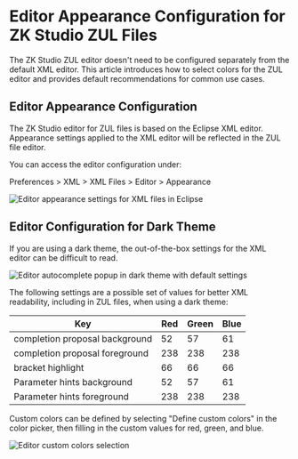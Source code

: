 # Editor Appearance Configuration for ZK Studio ZUL Files

The ZK Studio ZUL editor doesn't need to be configured separately from the default XML editor. This article introduces how to select colors for the ZUL editor and provides default recommendations for common use cases.

## Editor Appearance Configuration

The ZK Studio editor for ZUL files is based on the Eclipse XML editor. Appearance settings applied to the XML editor will be reflected in the ZUL file editor.

You can access the editor configuration under:

Preferences > XML > XML Files > Editor > Appearance



![Editor appearance settings for XML files in Eclipse]({{site.baseUrl}}/zk_studio_essentials/Editor-default-appearance.png)

## Editor Configuration for Dark Theme

If you are using a dark theme, the out-of-the-box settings for the XML editor can be difficult to read.

![Editor autocomplete popup in dark theme with default settings]({{site.baseUrl}}/zk_studio_essentials/Editor-dark-mode-default.png)

The following settings are a possible set of values for better XML readability, including in ZUL files, when using a dark theme:

| Key | Red | Green | Blue |
| --- | --- | --- | ---- |
| completion proposal background | 52 | 57 | 61 |
| completion proposal foreground | 238 | 238 | 238 |
| bracket highlight | 66 | 66 | 66 |
| Parameter hints background | 52 | 57 | 61 |
| Parameter hints foreground | 238 | 238 | 238 |

Custom colors can be defined by selecting "Define custom colors" in the color picker, then filling in the custom values for red, green, and blue.

![Editor custom colors selection]({{site.baseUrl}}/zk_studio_essentials/Editor-custom-colors.png)